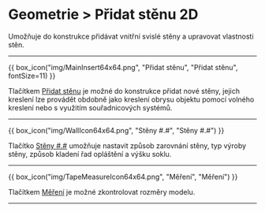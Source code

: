 
<h1>Geometrie &gt; Přidat stěnu 2D</h1>

<p>Umožňuje do konstrukce přidávat vnitřní svislé stěny a upravovat vlastnosti stěn.</p>

<hr class="main"> <!-- Vodorovná čára jako oddělovač sekce -->

<p>
{{ box_icon("img/MainInsert64x64.png", "Přidat stěnu", "Přidat stěnu", fontSize=11) }}
</p>

<p>Tlačítkem <u>Přidat stěnu</u> je možné do konstrukce přidat nové stěny, jejich kreslení lze provádět obdobně jako kreslení obrysu objektu pomocí volného kreslení nebo s využitím souřadnicových systémů.</p>

<hr class="main"> <!-- Vodorovná čára jako oddělovač sekce -->

<p>
{{ box_icon("img/WallIcon64x64.png", "Stěny #.#", "Stěny #.#") }}
</p>

<p>Tlačítko <u>Stěny #.#</u> umožňuje nastavit způsob zarovnání stěny, typ výroby stěny, způsob kladení řad opláštění a výšku soklu.</p>

<hr class="main"> <!-- Vodorovná čára jako oddělovač sekce -->

<p>
{{ box_icon("img/TapeMeasureIcon64x64.png", "Měření", "Měření") }}
</p>

<p>Tlačítkem <u>Měření</u> je možné zkontrolovat rozměry modelu.</p>

<hr class="main"> <!-- Vodorovná čára jako oddělovač sekce -->

<!-- product: HiStruct Building Configurator -->


